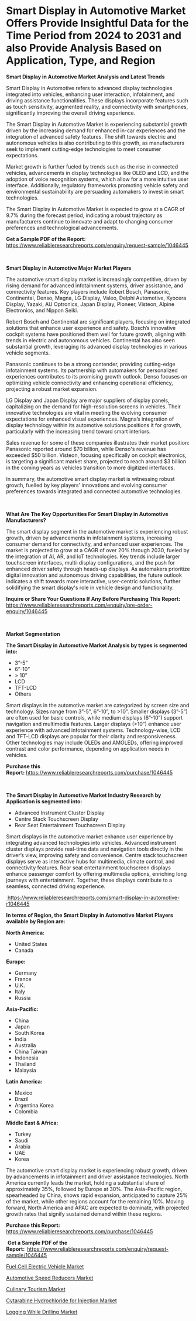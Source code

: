<p><h1>Smart Display in Automotive Market Offers Provide Insightful Data for the Time Period from 2024 to 2031 and also Provide Analysis Based on Application, Type, and Region</h1></p><p><strong>Smart Display in Automotive Market Analysis and Latest Trends</strong></p>
<p><p>Smart Display in Automotive refers to advanced display technologies integrated into vehicles, enhancing user interaction, infotainment, and driving assistance functionalities. These displays incorporate features such as touch sensitivity, augmented reality, and connectivity with smartphones, significantly improving the overall driving experience.</p><p>The Smart Display in Automotive Market is experiencing substantial growth driven by the increasing demand for enhanced in-car experiences and the integration of advanced safety features. The shift towards electric and autonomous vehicles is also contributing to this growth, as manufacturers seek to implement cutting-edge technologies to meet consumer expectations.</p><p>Market growth is further fueled by trends such as the rise in connected vehicles, advancements in display technologies like OLED and LCD, and the adoption of voice recognition systems, which allow for a more intuitive user interface. Additionally, regulatory frameworks promoting vehicle safety and environmental sustainability are persuading automakers to invest in smart technologies.</p><p>The Smart Display in Automotive Market is expected to grow at a CAGR of 9.7% during the forecast period, indicating a robust trajectory as manufacturers continue to innovate and adapt to changing consumer preferences and technological advancements.</p></p>
<p><strong>Get a Sample PDF of the Report:&nbsp;</strong> <a href="https://www.reliableresearchreports.com/enquiry/request-sample/1046445?utm_campaign=83&utm_medium=2&utm_source=Github&utm_content=ia&utm_term=06122024&utm_id=smart-display-in-automotive">https://www.reliableresearchreports.com/enquiry/request-sample/1046445</a></p>
<p>&nbsp;</p>
<p><strong>Smart Display in Automotive Major Market Players</strong></p>
<p><p>The automotive smart display market is increasingly competitive, driven by rising demand for advanced infotainment systems, driver assistance, and connectivity features. Key players include Robert Bosch, Panasonic, Continental, Denso, Magna, LG Display, Valeo, Delphi Automotive, Kyocera Display, Yazaki, AU Optronics, Japan Display, Pioneer, Visteon, Alpine Electronics, and Nippon Seiki.</p><p>Robert Bosch and Continental are significant players, focusing on integrated solutions that enhance user experience and safety. Bosch’s innovative cockpit systems have positioned them well for future growth, aligning with trends in electric and autonomous vehicles. Continental has also seen substantial growth, leveraging its advanced display technologies in various vehicle segments.</p><p>Panasonic continues to be a strong contender, providing cutting-edge infotainment systems. Its partnership with automakers for personalized experiences contributes to its promising growth outlook. Denso focuses on optimizing vehicle connectivity and enhancing operational efficiency, projecting a robust market expansion.</p><p>LG Display and Japan Display are major suppliers of display panels, capitalizing on the demand for high-resolution screens in vehicles. Their innovative technologies are vital in meeting the evolving consumer expectations for enhanced visual experiences. Magna’s integration of display technology within its automotive solutions positions it for growth, particularly with the increasing trend toward smart interiors.</p><p>Sales revenue for some of these companies illustrates their market position: Panasonic reported around $70 billion, while Denso's revenue has exceeded $50 billion. Visteon, focusing specifically on cockpit electronics, is targeting a significant market share, projected to reach around $3 billion in the coming years as vehicles transition to more digitized interfaces.</p><p>In summary, the automotive smart display market is witnessing robust growth, fuelled by key players' innovations and evolving consumer preferences towards integrated and connected automotive technologies.</p></p>
<p>&nbsp;</p>
<p><strong>What Are The Key Opportunities For Smart Display in Automotive Manufacturers?</strong></p>
<p><p>The smart display segment in the automotive market is experiencing robust growth, driven by advancements in infotainment systems, increasing consumer demand for connectivity, and enhanced user experiences. The market is projected to grow at a CAGR of over 20% through 2030, fueled by the integration of AI, AR, and IoT technologies. Key trends include larger touchscreen interfaces, multi-display configurations, and the push for enhanced driver safety through heads-up displays. As automakers prioritize digital innovation and autonomous driving capabilities, the future outlook indicates a shift towards more interactive, user-centric solutions, further solidifying the smart display's role in vehicle design and functionality.</p></p>
<p><strong>Inquire or Share Your Questions If Any Before Purchasing This Report:</strong> <a href="https://www.reliableresearchreports.com/enquiry/pre-order-enquiry/1046445?utm_campaign=83&utm_medium=2&utm_source=Github&utm_content=ia&utm_term=06122024&utm_id=smart-display-in-automotive">https://www.reliableresearchreports.com/enquiry/pre-order-enquiry/1046445</a></p>
<p>&nbsp;</p>
<p><strong>Market Segmentation</strong></p>
<p><strong>The Smart Display in Automotive Market Analysis by types is segmented into:</strong></p>
<p><ul><li>3”-5”</li><li>6”-10”</li><li>> 10”</li><li>LCD</li><li>TFT-LCD</li><li>Others</li></ul></p>
<p><p>Smart displays in the automotive market are categorized by screen size and technology. Sizes range from 3”-5”, 6”-10”, to >10”. Smaller displays (3”-5”) are often used for basic controls, while medium displays (6”-10”) support navigation and multimedia features. Larger displays (>10”) enhance user experience with advanced infotainment systems. Technology-wise, LCD and TFT-LCD displays are popular for their clarity and responsiveness. Other technologies may include OLEDs and AMOLEDs, offering improved contrast and color performance, depending on application needs in vehicles.</p></p>
<p><strong>Purchase this Report:&nbsp;</strong><a href="https://www.reliableresearchreports.com/purchase/1046445?utm_campaign=83&utm_medium=2&utm_source=Github&utm_content=ia&utm_term=06122024&utm_id=smart-display-in-automotive">https://www.reliableresearchreports.com/purchase/1046445</a></p>
<p>&nbsp;</p>
<p><strong>The Smart Display in Automotive Market Industry Research by Application is segmented into:</strong></p>
<p><ul><li>Advanced Instrument Cluster Display</li><li>Centre Stack Touchscreen Display</li><li>Rear Seat Entertainment Touchscreen Display</li></ul></p>
<p><p>Smart displays in the automotive market enhance user experience by integrating advanced technologies into vehicles. Advanced instrument cluster displays provide real-time data and navigation tools directly in the driver’s view, improving safety and convenience. Centre stack touchscreen displays serve as interactive hubs for multimedia, climate control, and connectivity features. Rear seat entertainment touchscreen displays enhance passenger comfort by offering multimedia options, enriching long journeys with entertainment. Together, these displays contribute to a seamless, connected driving experience.</p></p>
<p><a href="https://www.reliableresearchreports.com/smart-display-in-automotive-r1046445?utm_campaign=83&utm_medium=2&utm_source=Github&utm_content=ia&utm_term=06122024&utm_id=smart-display-in-automotive">&nbsp;https://www.reliableresearchreports.com/smart-display-in-automotive-r1046445</a></p>
<p><strong>In terms of Region, the Smart Display in Automotive Market Players available by Region are:</strong></p>
<p>
    <p> <strong> North America: </strong>
        <ul>
            <li>United States</li>
            <li>Canada</li>
        </ul>
        </p> 
    <p> <strong> Europe: </strong>
        <ul>
            <li>Germany</li>
            <li>France</li>
            <li>U.K.</li>
            <li>Italy</li>
            <li>Russia</li>
        </ul>
        </p> 
    <p> <strong> Asia-Pacific: </strong>
        <ul>
            <li>China</li>
            <li>Japan</li>
            <li>South Korea</li>
            <li>India</li>
            <li>Australia</li>
            <li>China Taiwan</li>
            <li>Indonesia</li>
            <li>Thailand</li>
            <li>Malaysia</li>
        </ul>
        </p> 
    <p> <strong> Latin America: </strong>
        <ul>
            <li>Mexico</li>
            <li>Brazil</li>
            <li>Argentina Korea</li>
            <li>Colombia</li>
        </ul>
        </p> 
    <p> <strong> Middle East & Africa: </strong>
        <ul>
            <li>Turkey</li>
            <li>Saudi</li>
            <li>Arabia</li>
            <li>UAE</li>
            <li>Korea</li>
        </ul>
    </p>
    </p>
<p><p>The automotive smart display market is experiencing robust growth, driven by advancements in infotainment and driver assistance technologies. North America currently leads the market, holding a substantial share of approximately 35%, followed by Europe at 30%. The Asia-Pacific region, spearheaded by China, shows rapid expansion, anticipated to capture 25% of the market, while other regions account for the remaining 10%. Moving forward, North America and APAC are expected to dominate, with projected growth rates that signify sustained demand within these regions.</p></p>
<p><strong>Purchase this Report: </strong><a href="https://www.reliableresearchreports.com/purchase/1046445?utm_campaign=83&utm_medium=2&utm_source=Github&utm_content=ia&utm_term=06122024&utm_id=smart-display-in-automotive">https://www.reliableresearchreports.com/purchase/1046445</a></p>
<p>&nbsp;<strong>Get a Sample PDF of the Report:&nbsp;&nbsp;</strong><a href="https://www.reliableresearchreports.com/enquiry/request-sample/1046445?utm_campaign=83&utm_medium=2&utm_source=Github&utm_content=ia&utm_term=06122024&utm_id=smart-display-in-automotive">https://www.reliableresearchreports.com/enquiry/request-sample/1046445</a></p>
<p><strong></strong></p>
<p><p><a href="https://github.com/mharielmesa/Market-Research-Report-List-5/blob/main/fuel-cell-electric-vehicle-market.md?utm_campaign=83&utm_medium=2&utm_source=Github&utm_content=ia&utm_term=06122024&utm_id=smart-display-in-automotive">Fuel Cell Electric Vehicle Market</a></p><p><a href="https://github.com/christalmodica79/Market-Research-Report-List-1/blob/main/automotive-speed-reducers-market.md?utm_campaign=83&utm_medium=2&utm_source=Github&utm_content=ia&utm_term=06122024&utm_id=smart-display-in-automotive">Automotive Speed Reducers Market</a></p><p><a href="https://www.linkedin.com/pulse/culinary-tourism-market-size-growth-type-application-region-lbqde?utm_campaign=83&utm_medium=2&utm_source=Github&utm_content=ia&utm_term=06122024&utm_id=smart-display-in-automotive">Culinary Tourism Market</a></p><p><a href="https://issuu.com/reportprime-2/docs/cytarabine-hydrochloride-for-injection-market-size?utm_campaign=83&utm_medium=2&utm_source=Github&utm_content=ia&utm_term=06122024&utm_id=smart-display-in-automotive">Cytarabine Hydrochloride for Injection Market</a></p><p><a href="https://www.linkedin.com/pulse/the-sympatico-insight-9odme?utm_campaign=83&utm_medium=2&utm_source=Github&utm_content=ia&utm_term=06122024&utm_id=smart-display-in-automotive">Logging While Drilling Market</a></p></p>